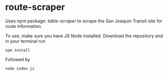 # route-scraper

Uses npm package: *table-scraper* to scrape the San Joaquin Transit site for route information.

To use, make sure you have JS Node installed. Download the repository and in your terminal run
```
npm install
```
Followed by
```
node index.js
```
